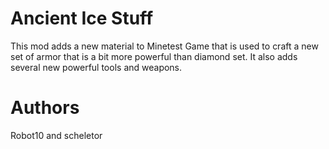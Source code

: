 # Ancient Ice Stuff

This mod adds a new material to Minetest Game that is used to craft a new set of armor that is a bit more powerful than diamond set.
It also adds several new powerful tools and weapons.

# Authors

Robot10 and scheletor
